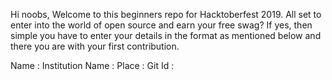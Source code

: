 Hi noobs,
Welcome to this beginners repo for Hacktoberfest 2019. All set to enter into the world of open source and earn your free swag? 
If yes, then simple you have to enter your details in the format as mentioned below and there you are with your first contribution.

Name : <Your name>
Institution Name : <institution name>
Place : <place>
Git Id : <Your git id>
